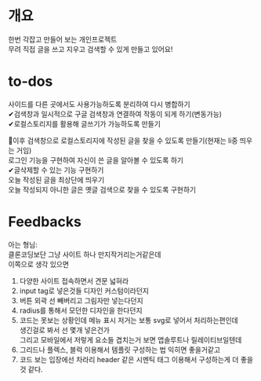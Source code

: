 # 개요
한번 각잡고 만들어 보는 개인프로젝트<br>
무려 직접 글을 쓰고 지우고 검색할 수 있게 만들고 있어요!<br>

# to-dos
사이드를 다른 곳에서도 사용가능하도록 분리하여 다시 병합하기<br>
✔검색창과 일시적으로 구글 검색창과 연결하여 작동이 되게 하기(변동가능)<br>
✔로컬스토리지를 활용해 글쓰기가 가능하도록 만들기<br>

🔨이후 검색창으로 로컬스토리지에 작성된 글을 찾을 수 있도록 만들기(현재는 li중 띄우는 거임)<br>
로그인 기능을 구현하여 자신이 쓴 글을 알아볼 수 있도록 하기<br>
✔글삭제할 수 있는 기능 구현하기<br>
오늘 작성된 글을 최상단에 띄우기<br>
오늘 작성되지 아니한 글은 옛글 검색으로 찾을 수 있도록 구현하기<br>

# Feedbacks
아는 형님:<br>
클론코딩보단 그냥 사이트 하나 만지작거리는거같은데<br>
이쪽으로 생각 있으면<br>
1. 다양한 사이트 접속하면서 견문 넓혀라<br>
2. input tag로 넣은것들 디자인 커스텀이라던지<br>
3. 버튼 외곽 선 빼버리고 그림자만 넣는다던지<br>
4. radius를 통해서 모던한 디자인을 한다던지<br>
5. 코드는 못보는 상황인데 메뉴 표시 저거는 보통 svg로 넣어서 처리하는편인데<br>
생긴걸로 봐서 선 몇개 넣은건가<br>
그리고 모바일에서 저렇게 요소들 겹치는거 보면 앱솔루트나 릴레이티브일텐데<br>
6. 그리드나 플렉스, 블럭 이용해서 템플릿 구성하는 법 익히면 좋을거같고<br>
7. 코드 보는 입장에선 차라리 header 같은 시멘틱 태그 이용해서 구성하는게 더 좋을 것 같다.<br>
